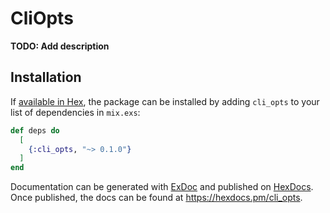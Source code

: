 # CliOpts

**TODO: Add description**

## Installation

If [available in Hex](https://hex.pm/docs/publish), the package can be installed
by adding `cli_opts` to your list of dependencies in `mix.exs`:

```elixir
def deps do
  [
    {:cli_opts, "~> 0.1.0"}
  ]
end
```

Documentation can be generated with [ExDoc](https://github.com/elixir-lang/ex_doc)
and published on [HexDocs](https://hexdocs.pm). Once published, the docs can
be found at <https://hexdocs.pm/cli_opts>.

